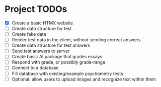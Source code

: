 # Project TODOs

- [x] Create a basic HTMX website
- [ ] Create data structure for test
- [ ] Create fake data
- [ ] Render test data in the client, without sending correct answers
- [ ] Create data structure for test answers
- [ ] Send test answers to server
- [ ] Create basic AI package that grades essays
- [ ] Respond with grade, or possibly grade-range
- [ ] Connect to a database
- [ ] Fill database with existing/example psychometry tests
- [ ] Optional: allow users to upload images and recognize text within them
